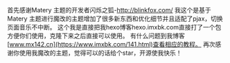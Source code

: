 首先感谢Matery 主题的开发者闪烁之狐-http://blinkfox.com/
我这个是基于Matery 主题进行魔改的主题增加了很多新东西和优化细节并且适配了pjax，切换页面音乐不中断。
这个我是直接把我hexo博客hexo.imxbk.com直接打了一个包方便你们使用，克隆下来之后直接可以使用。
有什么问题到我博客[www.mx142.cn](https://www.imxbk.com/141.html)查看相应的教程。
再次感谢你使用我魔改的主题，觉得可以的话给个star，开源使我快乐！
